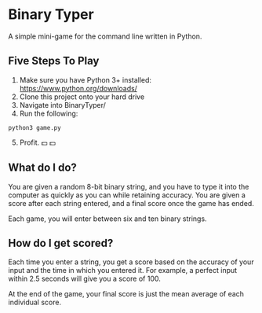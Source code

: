 # Binary Typer
A simple mini-game for the command line written in Python.


## Five Steps To Play

1. Make sure you have Python 3+ installed: https://www.python.org/downloads/
2. Clone this project onto your hard drive
3. Navigate into BinaryTyper/
4. Run the following:

```
python3 game.py
```
    
5. Profit.  :dollar: :dollar:


## What do I do?

You are given a random 8-bit binary string, and you have to type it into the computer as quickly as you can while retaining accuracy. You are given a score after each string entered, and a final score once the game has ended.

Each game, you will enter between six and ten binary strings.


## How do I get scored?

Each time you enter a string, you get a score based on the accuracy of your input and the time in which you entered it. For example, a perfect input within 2.5 seconds will give you a score of 100.

At the end of the game, your final score is just the mean average of each individual score.
